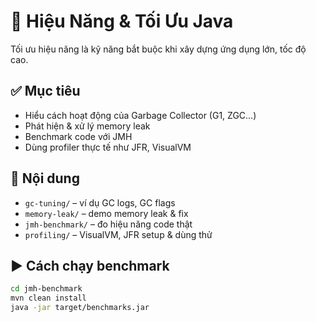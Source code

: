 # 🚀 Hiệu Năng & Tối Ưu Java

Tối ưu hiệu năng là kỹ năng bắt buộc khi xây dựng ứng dụng lớn, tốc độ cao.

## ✅ Mục tiêu
- Hiểu cách hoạt động của Garbage Collector (G1, ZGC…)
- Phát hiện & xử lý memory leak
- Benchmark code với JMH
- Dùng profiler thực tế như JFR, VisualVM

## 📁 Nội dung
- `gc-tuning/` – ví dụ GC logs, GC flags
- `memory-leak/` – demo memory leak & fix
- `jmh-benchmark/` – đo hiệu năng code thật
- `profiling/` – VisualVM, JFR setup & dùng thử

## ▶️ Cách chạy benchmark
```bash
cd jmh-benchmark
mvn clean install
java -jar target/benchmarks.jar
